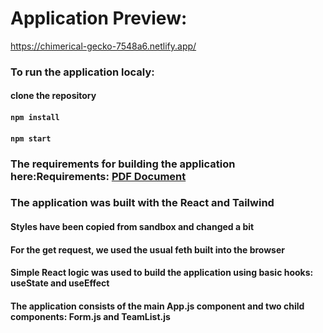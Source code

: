 # Application Preview:

https://chimerical-gecko-7548a6.netlify.app/

### To run the application localy:
####  clone the repository
####  `npm install`
#### `npm start`

### The requirements for building the application here:Requirements: [PDF Document](./docs/Epiceros_test.pdf)

### The application was built with the React and Tailwind

#### Styles have been copied from sandbox and changed a bit

#### For the get request, we used the usual feth built into the browser

#### Simple React logic was used to build the application using basic hooks: useState and useEffect

#### The application consists of the main App.js component and two child components: Form.js and TeamList.js
